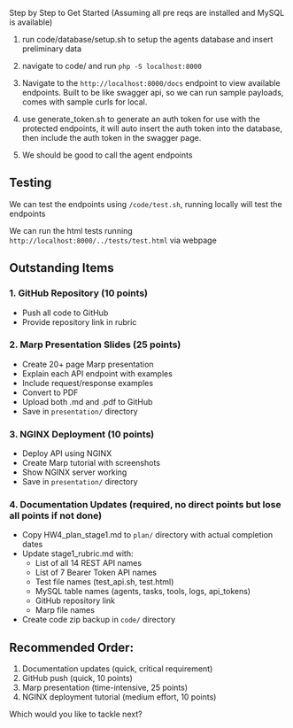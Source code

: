 Step by Step to Get Started (Assuming all pre reqs are installed and MySQL is available)

1. run code/database/setup.sh to setup the agents database and insert preliminary data

2. navigate to code/ and run `php -S localhost:8000`

3. Navigate to the `http://localhost:8000/docs` endpoint to view available endpoints. Built to be like swagger api, so we can run sample payloads, comes with sample curls for local.

4. use generate_token.sh to generate an auth token for use with the protected endpoints, it will auto insert the auth token into the database, then include the auth token in the swagger page.

5. We should be good to call the agent endpoints

Testing
--------

We can test the endpoints using `/code/test.sh`, running locally will test the endpoints

We can run the html tests running `http://localhost:8000/../tests/test.html` via webpage


Outstanding Items
----------

### 1. **GitHub Repository** (10 points)
- Push all code to GitHub
- Provide repository link in rubric

### 2. **Marp Presentation Slides** (25 points)
- Create 20+ page Marp presentation
- Explain each API endpoint with examples
- Include request/response examples
- Convert to PDF
- Upload both .md and .pdf to GitHub
- Save in `presentation/` directory

### 3. **NGINX Deployment** (10 points)
- Deploy API using NGINX
- Create Marp tutorial with screenshots
- Show NGINX server working
- Save in `presentation/` directory

### 4. **Documentation Updates** (required, no direct points but lose all points if not done)
- Copy HW4_plan_stage1.md to `plan/` directory with actual completion dates
- Update stage1_rubric.md with:
  - List of all 14 REST API names
  - List of 7 Bearer Token API names
  - Test file names (test_api.sh, test.html)
  - MySQL table names (agents, tasks, tools, logs, api_tokens)
  - GitHub repository link
  - Marp file names
- Create code zip backup in `code/` directory

## Recommended Order:
1. Documentation updates (quick, critical requirement)
2. GitHub push (quick, 10 points)
3. Marp presentation (time-intensive, 25 points)
4. NGINX deployment tutorial (medium effort, 10 points)

Which would you like to tackle next?